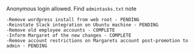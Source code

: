 Anonymous login allowed. Find `admintasks.txt` note

```text
-Remove wordpress install from web root - PENDING
-Reinstate Slack integration on Ubuntu machine - PENDING
-Remove old employee accounts - COMPLETE
-Inform Margaret of the new changes - COMPLETE
-Remove account restrictions on Margarets account post-promotion to admin - PENDING
```